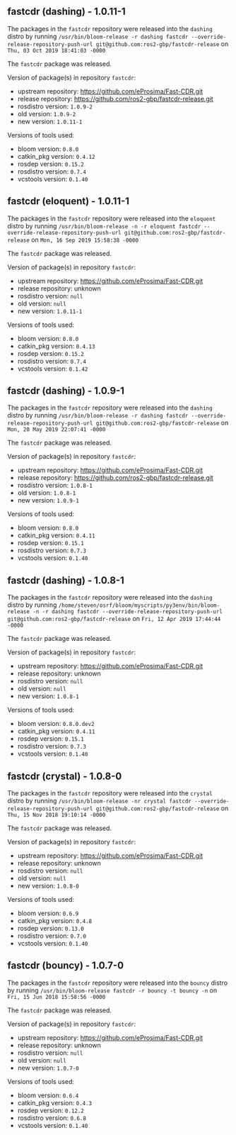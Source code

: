 ## fastcdr (dashing) - 1.0.11-1

The packages in the `fastcdr` repository were released into the `dashing` distro by running `/usr/bin/bloom-release -r dashing fastcdr --override-release-repository-push-url git@github.com:ros2-gbp/fastcdr-release` on `Thu, 03 Oct 2019 18:41:03 -0000`

The `fastcdr` package was released.

Version of package(s) in repository `fastcdr`:

- upstream repository: https://github.com/eProsima/Fast-CDR.git
- release repository: https://github.com/ros2-gbp/fastcdr-release.git
- rosdistro version: `1.0.9-2`
- old version: `1.0.9-2`
- new version: `1.0.11-1`

Versions of tools used:

- bloom version: `0.8.0`
- catkin_pkg version: `0.4.12`
- rosdep version: `0.15.2`
- rosdistro version: `0.7.4`
- vcstools version: `0.1.40`


## fastcdr (eloquent) - 1.0.11-1

The packages in the `fastcdr` repository were released into the `eloquent` distro by running `/usr/bin/bloom-release -n -r eloquent fastcdr --override-release-repository-push-url git@github.com:ros2-gbp/fastcdr-release` on `Mon, 16 Sep 2019 15:58:38 -0000`

The `fastcdr` package was released.

Version of package(s) in repository `fastcdr`:

- upstream repository: https://github.com/eProsima/Fast-CDR.git
- release repository: unknown
- rosdistro version: `null`
- old version: `null`
- new version: `1.0.11-1`

Versions of tools used:

- bloom version: `0.8.0`
- catkin_pkg version: `0.4.13`
- rosdep version: `0.15.2`
- rosdistro version: `0.7.4`
- vcstools version: `0.1.42`


## fastcdr (dashing) - 1.0.9-1

The packages in the `fastcdr` repository were released into the `dashing` distro by running `/usr/bin/bloom-release -r dashing fastcdr --override-release-repository-push-url git@github.com:ros2-gbp/fastcdr-release` on `Mon, 20 May 2019 22:07:41 -0000`

The `fastcdr` package was released.

Version of package(s) in repository `fastcdr`:

- upstream repository: https://github.com/eProsima/Fast-CDR.git
- release repository: https://github.com/ros2-gbp/fastcdr-release.git
- rosdistro version: `1.0.8-1`
- old version: `1.0.8-1`
- new version: `1.0.9-1`

Versions of tools used:

- bloom version: `0.8.0`
- catkin_pkg version: `0.4.11`
- rosdep version: `0.15.1`
- rosdistro version: `0.7.3`
- vcstools version: `0.1.40`


## fastcdr (dashing) - 1.0.8-1

The packages in the `fastcdr` repository were released into the `dashing` distro by running `/home/steven/osrf/bloom/myscripts/py3env/bin/bloom-release -n -r dashing fastcdr --override-release-repository-push-url git@github.com:ros2-gbp/fastcdr-release` on `Fri, 12 Apr 2019 17:44:44 -0000`

The `fastcdr` package was released.

Version of package(s) in repository `fastcdr`:

- upstream repository: https://github.com/eProsima/Fast-CDR.git
- release repository: unknown
- rosdistro version: `null`
- old version: `null`
- new version: `1.0.8-1`

Versions of tools used:

- bloom version: `0.8.0.dev2`
- catkin_pkg version: `0.4.11`
- rosdep version: `0.15.1`
- rosdistro version: `0.7.3`
- vcstools version: `0.1.40`


## fastcdr (crystal) - 1.0.8-0

The packages in the `fastcdr` repository were released into the `crystal` distro by running `/usr/bin/bloom-release -nr crystal fastcdr --override-release-repository-push-url git@github.com:ros2-gbp/fastcdr-release` on `Thu, 15 Nov 2018 19:10:14 -0000`

The `fastcdr` package was released.

Version of package(s) in repository `fastcdr`:

- upstream repository: https://github.com/eProsima/Fast-CDR.git
- release repository: unknown
- rosdistro version: `null`
- old version: `null`
- new version: `1.0.8-0`

Versions of tools used:

- bloom version: `0.6.9`
- catkin_pkg version: `0.4.8`
- rosdep version: `0.13.0`
- rosdistro version: `0.7.0`
- vcstools version: `0.1.40`


## fastcdr (bouncy) - 1.0.7-0

The packages in the `fastcdr` repository were released into the `bouncy` distro by running `/usr/bin/bloom-release fastcdr -r bouncy -t bouncy -n` on `Fri, 15 Jun 2018 15:58:56 -0000`

The `fastcdr` package was released.

Version of package(s) in repository `fastcdr`:

- upstream repository: https://github.com/eProsima/Fast-CDR.git
- release repository: unknown
- rosdistro version: `null`
- old version: `null`
- new version: `1.0.7-0`

Versions of tools used:

- bloom version: `0.6.4`
- catkin_pkg version: `0.4.3`
- rosdep version: `0.12.2`
- rosdistro version: `0.6.8`
- vcstools version: `0.1.40`


